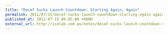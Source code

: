 ```yaml
---
title: "Decaf Sucks Launch Countdown: Starting Again, Again"
permalink: 2011/07/15/decaf-sucks-launch-countdown-starting-again-again
published_at: 2011-07-15 00:05:00 +0000
external_url: http://icelab.com.au/notes/decaf-sucks-launch-countdown-starting-again-again/
---
```

